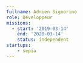 ```yaml
---
fullname: Adrien Signorino
role: Développeur
missions:
  - start: '2019-03-14'
    end: '2020-03-14'
    status: independent
startups:
    - sepia
---
```

